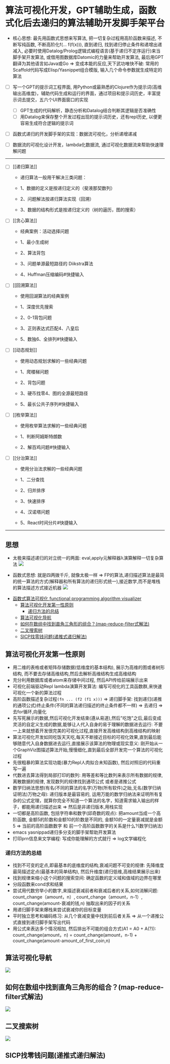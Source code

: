 # 算法可视化开发，GPT辅助生成，函数式化后去递归的算法辅助开发脚手架平台

* 核心思想: 最先用函数式思想来写算法, 把一切复杂过程用高阶函数来描述, 不断写纯函数, 不断高阶化f(... f(f(x))), 直到递归, 找到递归停止条件和递增出递减入, 必要时使用Datalog/Prolog逻辑式编程语言(基于递归不定序运行)来当脚手架开发算法, 或借用图数据库Datomic的力量来帮助开发算法, 最后用GPT翻译为其他语言如Java或Go => 变成本能的反应,天下武功唯快不破: 常用的Scaffold代码写成Elisp/Yasnippet组合模版, 输入几个命令参数就生成特定的算法

- [ ] 写一个GPT的提示词工程界面, 用Python或最熟悉的Clojure作为提示词(高维输出高维度)，辅助代码生成和运行的界面，通过项目和提示词历史，丰富提示词去提交，五六个UI界面窗口的实现
  - [ ] GPT生成的代码解析，静态分析和Datalog结合判断其逻辑是否准确性
  - [ ] 用Datalog来保存整个开发过程出现的提示词历史，还有repl历史, 以便更容易生成符合逻辑的提示词

- [ ] 函数式递归的开发脚手架的实现：数据流可视化，分析递增递减

- [ ] 数据流的可视化设计开发，lambda化数据流, 通过可视化数据流来帮助快速理解问题

---

- [ ] [[递归算法]]
	 - 递归算法一般用干解决三类问题：

	 - 1、数据的定义是按递归定义的（斐液那契数列）

	 - 2、问题解法按递归算法实现（回溯）

	 - 3、数据的结构形式是按递归定义的（树的逼历，图的搜索）

- [ ] [[贪心算法]]
	 - 经典案例：活动选择问题

	 - 1、最小生成树

	 - 2、算法背包

	 - 3、问题单源最短路径的 Diikstra算法

	 - 4、Huffman压缩编码#快捷输入

- [ ] [[回溯算法]]
	 - 使用回湖算法的经典案例

	 - 1、深度优先搜索

	 - 2、0-1背包问题

	 - 3、正则表达式匹配4、八皇后

	 - 5、数独6、全排列#快捷输入

- [ ] [[动态规划]]
	 - 使用动态规划求解的一些经典问题

	 - 1、爬楼梯问题

	 - 2、背包问题

	 - 3、硬币找零4、图的全源最短路径

	 - 5、最长公共子序列#快捷输入

- [ ] [[枚举算法]]
	 - 使用枚举算法求解的一些经典问题

	 - 1、判断阿姆斯特朗数

	 - 2、解百鸡问题#快捷输入

- [ ] [[分治算法]]
	 - 使用分治法求解的一些经典问题

	 - 1、二分查找

	 - 2、归并排序

	 - 3、快速排序

	 - 4、汉诺塔问题

	 - 5、React时间分片#快捷输入

---

## 思想

* 太极来描述递归的对立统一的两面: eval,apply元解释器λ演算解释一切复杂算法
![](https://raw.githubusercontent.com/chanshunli/functional-programming-visualgo/master/太极来描述递归的对立统一的两面SICP_EVAL_APPLY_元解释器.png)

* 函数式思想: 就是四两拨千斤, 就像太极一样 => FP的算法,递归描述算法是最简的统一算法的方式(解释器和所有算法的递归形式统一),接近数学,而不是堆栈的算法描述方式接近机器
![](https://raw.githubusercontent.com/chanshunli/functional-programming-visualgo/master/clojure-kungfu.jpg)

- [函数式算法可视化 functional programming algorithm visualizer](#%E5%87%BD%E6%95%B0%E5%BC%8F%E7%AE%97%E6%B3%95%E5%8F%AF%E8%A7%86%E5%8C%96-functional-programming-algorithm-visualizer)
  - [算法可视化开发第一性原则](#%E7%AE%97%E6%B3%95%E5%8F%AF%E8%A7%86%E5%8C%96%E5%BC%80%E5%8F%91%E7%AC%AC%E4%B8%80%E6%80%A7%E5%8E%9F%E5%88%99)
    - [递归方法的总结](#%E9%80%92%E5%BD%92%E6%96%B9%E6%B3%95%E7%9A%84%E6%80%BB%E7%BB%93)
  - [算法可视化导航](#%E7%AE%97%E6%B3%95%E5%8F%AF%E8%A7%86%E5%8C%96%E5%AF%BC%E8%88%AA)
  - [如何在数组中找到直角三角形的组合？(map-reduce-filter式解法)](#%E5%A6%82%E4%BD%95%E5%9C%A8%E6%95%B0%E7%BB%84%E4%B8%AD%E6%89%BE%E5%88%B0%E7%9B%B4%E8%A7%92%E4%B8%89%E8%A7%92%E5%BD%A2%E7%9A%84%E7%BB%84%E5%90%88map-reduce-filter%E5%BC%8F%E8%A7%A3%E6%B3%95)
  - [二叉搜索树](#%E4%BA%8C%E5%8F%89%E6%90%9C%E7%B4%A2%E6%A0%91)
  - [SICP找零钱问题(递推式递归解法)](#sicp%E6%89%BE%E9%9B%B6%E9%92%B1%E9%97%AE%E9%A2%98%E9%80%92%E6%8E%A8%E5%BC%8F%E9%80%92%E5%BD%92%E8%A7%A3%E6%B3%95)

##  算法可视化开发第一性原则
* 用二维的表格或者矩阵存储数据(低维度的基本结构), 展示为高维的图或者树形结构, 而不要去存储高维结构,然后去解析高维结构生成高维结构
* 充分利用数据库或者atom来存储中间过程, 然后API传给前端展示出来
* 可视化前端驱动Repl lambda演算开发算法: 编写可视化的工具函数群,来快速可视化一个新的算法过程
* 高阶函数描述复杂过程`(fn ... (f2 (f1 x)))` => 递归脚手架: 找到递归(递推的通项公式)终止条件(不同的算法递归描述的终止条件都不一样) => 去递归 => 去for循环,向量化
* 先写死展示的数据,然后可视化开发结束(遵从易道),然后"吃饱"之后,最后变成灵活的自定义生成的数据,能够让人代入自身的易于理解的数据进去运行: 不要一上来就想着开发很完美的可视化过程,直接开发高维结构到高维结构的映射
* 算法可视化开发如同吃饭天天吃,每天不断接近目标的可视化效果,直到最后能够随意代入自身数据进去运行,直接展示该算法的物理或现实意义: 刚开始从一个GraphViz图描述算法开始,慢慢细化,直到最后全部开发完一个算法的可视化过程
* 先很粗暴的算法实现功能(暴力Repl人肉拟合未知函数), 然后对照旧的代码重写一遍
* 代数进去算法得到局部打印的数列: 用等差和等比数列来表示所有数据的规律, 离散数据的规律, 发现数列的规律找到通项公式 或者是递推公式
* 数学归纳法思想(有名(不同的算法的名字)万物(所有软件)之始,无名(数学归纳证明法)万物之母): 递归版本是最容易的, 运用万能的数学归纳法来证明所有复杂的公式定理，就算你完全不知道一个算法的名字，知道需求输入输出的样子，都能用递归描述出来 => 然后是非递归版本,用栈实现
* 一切都是高阶函数, 包括字符串和数字(邱奇数的观点): 把amount当成一个高阶函数, 金额5的阶数和金额10的阶数是不同的, 金额10的一定量衰减就是金额5 => 当前的高阶函数数字 和 前一个高阶函数数字的关系是什么?(数学归纳法)
* emacs yasnippad递归多分支的脚手架帮助开发算法
* 打印prn信息来文学编程: 写成你能理解的方式就行 => log文学编程化

### 递归方法的总结

* 找到不可变的定点,即最基本的底维度的结构,衰减问题不可变的规律: 先降维度最简描述定点(最基本的简单结构), 然后升维度(递归低维,高维结果展示出来)
* 找到规律来缩小这个问题的搜索空间: 确定函数的定义域和值域的边界在哪里
* 分段函数来cond求和结果
* 尝试用代数穷举小的数字,来描述衰减前者和衰减后者的关系,如何消解问题: count_change（amount，n）, count_change（amount，n-1）, count_change(amount-衰减的钱,n) 抽取出来的因子的关系
* 用递归脚手架来爆栈来尝试衰减你的目标变量
* 平时独立思考和编码练习: 从几个衰减变量中找到前后者关系 => 从一个递推公式直接到递归脚手架写出代码
* 用公式来表达多个情况相加, 然后排出不可能的组合方式(A1 = A0 + A(?)): count_change(amount，n) = count_change(amount，n-1) + count_change(amount-amount_of_first_coin,n)

##  算法可视化导航

![](https://raw.githubusercontent.com/chanshunli/functional-programming-visualgo/master/website_preview.png)

##  如何在数组中找到直角三角形的组合？(map-reduce-filter式解法)

![](https://raw.githubusercontent.com/chanshunli/functional-programming-visualgo/master/demo_fp_visualgo.gif)

##  二叉搜索树
![](https://raw.githubusercontent.com/chanshunli/functional-programming-visualgo/master/demo_bst_search.gif)

##  SICP找零钱问题(递推式递归解法)

![]()
